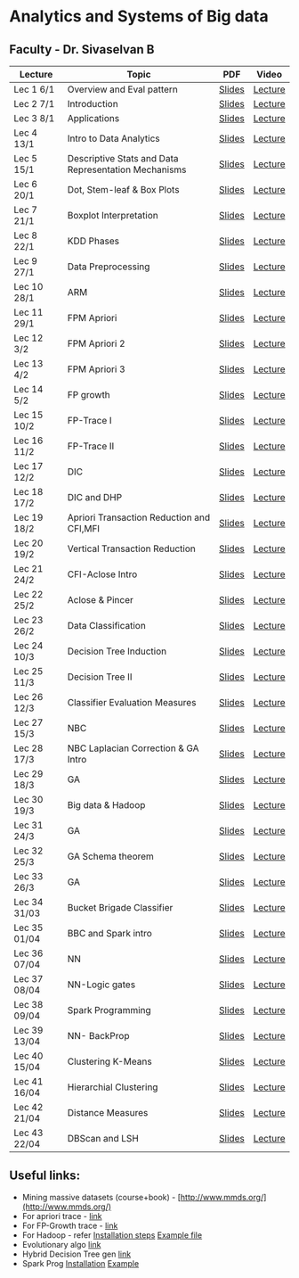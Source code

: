 # Analytics and Systems of Big data
##  Faculty - Dr. Sivaselvan B

|Lecture |Topic |PDF|Video|
|---|---|---|---|
| Lec 1	 6/1|	Overview and Eval pattern| [Slides](https://drive.google.com/file/d/11EJ6P43_0_aAuAyZdz2lM4wWXfJrC9cz/view)| [Lecture](https://drive.google.com/file/d/1eBfzOTXIhFgP9Yr3J_Yf_suRCV8Z_ljY/view)|
| Lec 2	7/1|Introduction	| [Slides](https://drive.google.com/file/d/1Nz8ob307KTyR1Deg0nlisyy3_yAK6Lwz/view)| [Lecture](https://drive.google.com/file/d/1UpmAfqrVFcgnntBC7dMmxO9fcFmoptjQ/view)|
| Lec 3	8/1| Applications	| [Slides](https://drive.google.com/file/d/1TD35xW0QBxdYSTBBsfC8UyyRXDw1YMVY/view)| [Lecture](https://drive.google.com/file/d/1GJwNYnO_k4HvxboFu7rnEchB4EYOI4Fq/view)|
| Lec 4	13/1| Intro to Data Analytics	| [Slides](https://drive.google.com/file/d/13Xi4i_guUxuES83mR5szX9UCjtV_W3PQ/view)| [Lecture](https://drive.google.com/file/d/1e2-c4wF7Le76ixAjMfN6FBiWa5tKocrB/view)|
| Lec 5	15/1|Descriptive Stats and Data Representation Mechanisms	| [Slides](https://drive.google.com/file/d/1NMK5SgXyh6gAfTJVrIs-M5EgsUFT3PNX/view)| [Lecture](https://drive.google.com/file/d/1MVvowtjE-CovFsBKqRbhVC111p_6KVrm/view)|
| Lec 6	20/1|Dot, Stem-leaf & Box Plots	| [Slides](https://drive.google.com/file/d/1Rgj_osyO92Nb_Qz7JmfOlxnZDWVxbZBw/view)| [Lecture](https://drive.google.com/file/d/1ZlU_aCAtlD0ywnVlqg1Xe-pu250qWw6s/view)|
| Lec 7	21/1|Boxplot Interpretation	| [Slides](https://drive.google.com/file/d/1-fRTTmcwciKYtJT7BwliZz0GkrKVg0JA/view)| [Lecture](https://drive.google.com/file/d/1s9d1RoFloP4XeH7B6Qaa_3Ate24pmZN_/view)|
| Lec 8	22/1|KDD Phases	| [Slides](https://drive.google.com/file/d/1HIH0F4WkUqUr9QZ_VpwvFJGDiVN63ctX/view)| [Lecture](https://drive.google.com/file/d/1tF4XBkIyN71z5m77CAwYzH7hDfQ6FKCw/view)|
| Lec 9	27/1|Data Preprocessing	| [Slides](https://drive.google.com/file/d/1yHUrt4uVEsNOSxVItdGNgLwhHd4TzGJB/view)| [Lecture](https://drive.google.com/file/d/1Y0wtHJ3YqQkfNvrVbRf2sIez1ng10tkJ/view)|
| Lec 10	28/1|	ARM| [Slides](https://drive.google.com/file/d/1f2s0lsitUTXxWWliZI4o64wmGs-vV45j/view)| [Lecture](https://drive.google.com/file/d/1XQOivC9R4H-Q_o9yyDcxtHnn9Fbssp0G/view)|
| Lec 11	29/1|	FPM Apriori| [Slides](https://drive.google.com/file/d/13W0ATRoMAMgHVktsTGy2CFrgn5zoUsvM/view)| [Lecture](https://drive.google.com/file/d/1JvPnmXHp9c0VdQ3OVYzyaGCivbw5dxJj/view)|
| Lec 12 3/2|FPM Apriori 2 |[Slides](https://drive.google.com/file/d/16QWkYK17wSlNyAfjIfao3afnAEbTey-4/view)|[Lecture](https://drive.google.com/file/d/1oNZs3fPFYNaX5XfWyHuzNcexhu09q0Lj/view)|
|Lec 13 4/2|FPM Apriori 3 |[Slides](https://drive.google.com/file/d/1Fh--9RtFaYp2ZARmFo_v_cq9Dt3LdpUk/view)|[Lecture](https://drive.google.com/file/d/1Y083bi6AA7M8lpdpT25MzrpJ2AqyE1ch/view)|
|Lec 14 5/2|FP growth |[Slides](https://drive.google.com/file/d/1F6et7G-GCQ-KuH5pZ2lgHODjTwEZA3M-/view)|[Lecture](https://drive.google.com/file/d/19ZgHp3IfWSw0QcE-Z2E_Ok2zpOOTTxdM/view)|
|Lec 15 10/2|FP-Trace I |[Slides](https://drive.google.com/file/d/1vsHtKemxmf2GCBSVCDcJOfG_ZlAd6XCX/view)|[Lecture](https://drive.google.com/file/d/1oVClgye0yQGveyoxGksSTNJZE07u7oUZ/view)|
|Lec 16 11/2|FP-Trace II|[Slides](https://drive.google.com/file/d/1NDavIZVD5gc7rvbd3QAtQn0nOijfy-8T/view)|[Lecture](https://drive.google.com/file/d/1DfWpv0IklCZBHUChTQyiKfGFT3AUvK2C/view)|
|Lec 17 12/2|DIC |[Slides](https://drive.google.com/file/d/1T_ElinaL1QCR2TQCbABPxJPEIO5i5Ljs/view)|[Lecture](https://drive.google.com/file/d/1JVm5jlt508NWlqUjZC9o__EIA2-6hJEs/view)|
|Lec 18 17/2|DIC and DHP |[Slides](https://drive.google.com/file/d/1ZDu1eqAlaE7mEsDf-bqeolvqfhSgksFA/view)|[Lecture](https://drive.google.com/file/d/13MvPtbqj8OyUFY6ik3ilnHIKiUwAh0pr/view)|
|Lec 19 18/2|Apriori Transaction Reduction and CFI,MFI |[Slides](https://drive.google.com/file/d/1q68uXjMaKMnmsxzlfQFbC16m42Wwk6dg/view)|[Lecture](https://drive.google.com/file/d/1swTKLtOiNsppjBgAQMTOq97GkbkmRqSv/view)|
|Lec 20 19/2| Vertical Transaction Reduction|[Slides](https://drive.google.com/file/d/1lieREgQNKcjYedbUv74_kMbzKBB-ExD7/view)|[Lecture](https://drive.google.com/file/d/1VDq8IB6W2POCbmwkayAv8BzAONN3nFPj/view)|
|Lec 21 24/2|CFI-Aclose Intro |[Slides](https://drive.google.com/file/d/1wo5uWS761em3_BRPmyJ0bA7RAGPMcoUP/view)|[Lecture](https://drive.google.com/file/d/1bTXvTty2NtuX4ZrNFI8kgi8SYM2mCI8k/view)|
|Lec 22 25/2 |Aclose & Pincer |[Slides](https://drive.google.com/file/d/1EOQ82HhDynpEZ5dPNXL9solllJrfviCW/view)|[Lecture](https://drive.google.com/file/d/1ipSg96Yye-pj_-G8VorcKRy450fN_eZ6/view)|
|Lec 23 26/2|Data Classification |[Slides](https://drive.google.com/file/d/19Rtjl0jMSttpywQ9mPUWVPPojI2bOqDJ/view)|[Lecture](https://drive.google.com/file/d/1mVbphmxpzScqLvr3Ee_WPxdCsvS756DS/view)|
|Lec 24 10/3|Decision Tree Induction |[Slides](https://drive.google.com/file/d/17crzmopZQ6lFSU_KrDd0hQmZ1atqXDPW/view)|[Lecture](https://drive.google.com/file/d/1-KN6EEoGlVhcDHE3EgO9rV5b4JceJIQU/view)|
|Lec 25 11/3|Decision Tree II |[Slides](https://drive.google.com/file/d/1JWdfWe56MsvCCsdYUKuHxEQHtvbKAkV-/view)|[Lecture](https://drive.google.com/file/d/1I1k099UOvvnIcmqzGk6-T8jVMbQ8wum3/view)|
|Lec 26 12/3|Classifier Evaluation Measures |[Slides](https://drive.google.com/file/d/1hh0eBb-CJ7j4W_i-b00e0pYSOSDrcvlc/view)|[Lecture](https://drive.google.com/file/d/1bfE0eTeQDBDzlqQHe9vTK9BRtTXEUaz7/view)|
|Lec 27 15/3|NBC |[Slides](https://drive.google.com/file/d/1pUyfRLvARvsskithu5iVZ1dZgK2IkG6X/view)|[Lecture](https://drive.google.com/file/d/1muJyMwaxFKS42g4T7roX1rRsxY5aul7A/view)|
|Lec 28 17/3|NBC Laplacian Correction & GA Intro |[Slides](https://drive.google.com/file/d/1JDBPoknT5jkffStcFBbc7oRydiz-_F4n/view)|[Lecture](https://drive.google.com/file/d/1C6n3a9oOZm64-oAbV8WTGotLNbpW0XsG/view)|
|Lec 29 18/3|GA |[Slides](https://drive.google.com/file/d/1ZWEVxKX1Izy2sxwOgIxwRi0JVrC4_XMK/view)|[Lecture](https://drive.google.com/file/d/1KSo7qjo2up46-jBKu0cBc6RYYLjGR0J0/view)|
|Lec 30 19/3|Big data & Hadoop |[Slides](https://drive.google.com/file/d/1g_YeiypuUt-sh3XvOsF37K7BAThk2LvP/view)|[Lecture](https://drive.google.com/file/d/1BCSKuKYPBhcq-ZxSORzNRr_539G9bhOS/view)|
|Lec 31 24/3| GA  |[Slides](https://drive.google.com/open?id=1fLdBveqdeE3rYMuON1uN8QGefTmbDbMD&authuser=0) |[Lecture](https://drive.google.com/open?id=1tz0fX9RdC_QksJCP_iXgd5hwoXfk39_c&authuser=0) |
|Lec 32 25/3|GA Schema theorem |[Slides](https://drive.google.com/open?id=1QI9ACHzTAHJWBPZo3bL1Ox7ofNIgJpdJ&authuser=0) |[Lecture](https://drive.google.com/open?id=1RLFm942yFUgNCqlgNuEGAnbJjCmtBknl&authuser=0) |
|Lec 33 26/3|GA |[Slides](https://drive.google.com/open?id=1Dl23jQRsz5Byim1fr_fA0-SAtV_qApIh&authuser=0) |[Lecture](https://drive.google.com/open?id=1rSTz6J4AwsMl4JmsN8wAIuaMeu6msmLB&authuser=0) |
|Lec 34 31/03|Bucket Brigade Classifier |[Slides](https://drive.google.com/open?id=1MohLgeG8mDefTWb0Obtwu9D5S9opFzxW&authuser=0) |[Lecture](https://drive.google.com/open?id=1_uX_RX0YbNJSF4vrSQCQb94wW9B6kZ61&authuser=0) |
|Lec 35 01/04|BBC and Spark intro |[Slides](https://drive.google.com/open?id=17yCqPG185nAxYsfWI73VdQFEmwfe6lUH&authuser=0) |[Lecture](https://drive.google.com/open?id=1_yKg_P5jHKB4q2w9dnLvC1QF1H3KdIZB&authuser=0) |
|Lec 36 07/04|NN |[Slides](https://drive.google.com/open?id=1XAVELmZkIY4X5vUptGpUywt2LBQLfvho&authuser=0) |[Lecture](https://drive.google.com/open?id=1imUg8AAACjI0d6eSP9sSy3odHAA9HH5p&authuser=0) |
|Lec 37 08/04|NN-Logic gates |[Slides](https://drive.google.com/open?id=1V2cCJihbtc6-8yV5H4OrmbvXGHsYVgcL&authuser=0) |[Lecture](https://drive.google.com/open?id=1U909JgoTXZcx6zQDSXH1oCF-osvHAT5c&authuser=0) |
|Lec 38 09/04|Spark Programming |[Slides](https://drive.google.com/open?id=1X73-W44CSZswM6xvmmty_Pxtx5emR3YX&authuser=0) |[Lecture](https://drive.google.com/open?id=1vGvTVu8Mw01n9H5DBWIxr_djXVEkfiao&authuser=0) |
|Lec 39 13/04|NN- BackProp|[Slides](https://drive.google.com/open?id=1VcbBbYTKFitohP4nek6Nxgg5Df2PyoO7&authuser=0) |[Lecture](https://drive.google.com/open?id=1qrBJvRoCTW0Kk8NA-suofVPEuc0Lqeo3&authuser=0) |
|Lec 40 15/04|Clustering K-Means |[Slides](https://drive.google.com/open?id=1z3Rs26oi0SMHa7c8TeCdTDDYnRAPrwn2&authuser=0) |[Lecture](https://drive.google.com/open?id=1llOEP-pyu9MErUHKSgJ0H-ZIcZzAGus7&authuser=0) |
|Lec 41 16/04|Hierarchial Clustering |[Slides](https://drive.google.com/open?id=1u2zTonNGyt6z8Yyl5CnzbG6x66nARpmG&authuser=0) |[Lecture](https://drive.google.com/open?id=1UYSDsHG8GErWXLsAXuzxmv7bXEmwwGWr&authuser=0) |
|Lec 42 21/04|Distance Measures |[Slides](https://drive.google.com/open?id=1UxrJE_Pklc2ojsrIzlJethVczwtYEdpk&authuser=0) |[Lecture](https://drive.google.com/open?id=1vMmkrSEKLJ2Q5tWgRfM3byoQ5afzu1zN&authuser=0) |
|Lec 43 22/04|DBScan and LSH |[Slides](https://drive.google.com/open?id=1Dg-yfoL7rBxUHNoNwhfmj4Ae6XgEJpF8&authuser=0) |[Lecture](https://drive.google.com/open?id=1xhlYTed6mdyi2DkUs2kNo5PM7VhgYe9G&authuser=0) |


## Useful links:

- Mining massive datasets (course+book) - [http://www.mmds.org/](http://www.mmds.org/)
- For apriori trace - [link](https://www.youtube.com/watch?v=h_l3b2CIQ_o&list=PLYT7YDstBQmE50voZ81eLS0hz2gUdZJwp&index=6&ab_channel=CSEGURUS)
- For FP-Growth trace - [link](https://www.youtube.com/watch?v=VB8KWm8MXss)
- For Hadoop - refer [Installation steps](https://drive.google.com/open?id=1aKEUzB700kWvH9acmziNKUNnBNOPRm-E&authuser=0) [Example file](https://drive.google.com/open?id=1oV9Xe91lUltXg4nmu4mQbqHRNIOG6P81&authuser=0)
- Evolutionary algo [link](https://drive.google.com/open?id=17COxlVYBVavNNyLQFlO7QEpEXH1hUx_d&authuser=0)
- Hybrid Decision Tree gen [link](https://drive.google.com/open?id=1zeC8SFVe1Fnl-4GirDvJQQuuVrHz0KaZ&authuser=0)
- Spark Prog [Installation](https://drive.google.com/open?id=1tFbiSH8VDw0dh7q_Te2QopwAxnPoQdKG&authuser=0) [Example](https://drive.google.com/open?id=1OmQLZxMiDvBmvTAlN8UXOqf8YX0qLKvB&authuser=0) 
 <!--
|Lec | |[Slides]() |[Lecture]() |
-->
